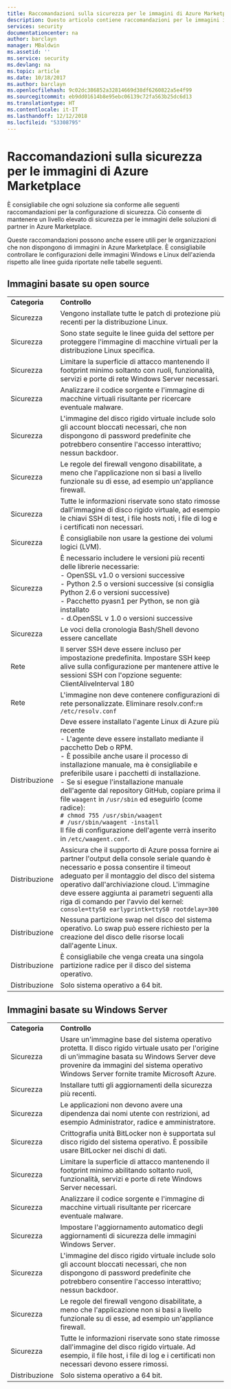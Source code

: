 ```yaml
---
title: Raccomandazioni sulla sicurezza per le immagini di Azure Marketplace | Microsoft Docs
description: Questo articolo contiene raccomandazioni per le immagini incluse in Marketplace
services: security
documentationcenter: na
author: barclayn
manager: MBaldwin
ms.assetid: ''
ms.service: security
ms.devlang: na
ms.topic: article
ms.date: 10/18/2017
ms.author: barclayn
ms.openlocfilehash: 9c02dc386852a32814669d38df6260822a5e4f99
ms.sourcegitcommit: eb9dd01614b8e95ebc06139c72fa563b25dc6d13
ms.translationtype: HT
ms.contentlocale: it-IT
ms.lasthandoff: 12/12/2018
ms.locfileid: "53308795"
---
```

# <a name="security-recommendations-for-azure-marketplace-images"></a>Raccomandazioni sulla sicurezza per le immagini di Azure Marketplace

È consigliabile che ogni soluzione sia conforme alle seguenti raccomandazioni per la configurazione di sicurezza. Ciò consente di mantenere un livello elevato di sicurezza per le immagini delle soluzioni di partner in Azure Marketplace.

Queste raccomandazioni possono anche essere utili per le organizzazioni che non dispongono di immagini in Azure Marketplace. È consigliabile controllare le configurazioni delle immagini Windows e Linux dell'azienda rispetto alle linee guida riportate nelle tabelle seguenti.

## <a name="open-source-based-images"></a>Immagini basate su open source

|||
|--------------------------------------------------------------|----------------------------------------------------------------------------------------------------------------------------------------------------------------------------------------------------------------------------------------------------------------------------------------|
| **Categoria**                                                 | **Controllo**                                                                                                                                                                                                                                                                              |
| Sicurezza                                                     | Vengono installate tutte le patch di protezione più recenti per la distribuzione Linux.                                                                                                                                                                                                              |
| Sicurezza                                                     | Sono state seguite le linee guida del settore per proteggere l'immagine di macchine virtuali per la distribuzione Linux specifica.                                                                                                                                                                                     |
| Sicurezza                                                     | Limitare la superficie di attacco mantenendo il footprint minimo soltanto con ruoli, funzionalità, servizi e porte di rete Windows Server necessari.                                                                                                                                               |
| Sicurezza                                                     | Analizzare il codice sorgente e l'immagine di macchine virtuali risultante per ricercare eventuale malware.                                                                                                                                                                                                                                   |
| Sicurezza                                                     | L'immagine del disco rigido virtuale include solo gli account bloccati necessari, che non dispongono di password predefinite che potrebbero consentire l'accesso interattivo; nessun backdoor.                                                                                                                                           |
| Sicurezza                                                     | Le regole del firewall vengono disabilitate, a meno che l'applicazione non si basi a livello funzionale su di esse, ad esempio un'appliance firewall.                                                                                                                                                                             |
| Sicurezza                                                     | Tutte le informazioni riservate sono stato rimosse dall'immagine di disco rigido virtuale, ad esempio le chiavi SSH di test, i file hosts noti, i file di log e i certificati non necessari.                                                                                                                                       |
| Sicurezza                                                     | È consigliabile non usare la gestione dei volumi logici (LVM).                                                                                                                                                                                                                                            |
| Sicurezza                                                     | È necessario includere le versioni più recenti delle librerie necessarie: </br> - OpenSSL v1.0 o versioni successive </br> - Python 2.5 o versioni successive (si consiglia Python 2.6 o versioni successive) </br> - Pacchetto pyasn1 per Python, se non già installato </br> - d.OpenSSL v 1.0 o versioni successive                                                                |
| Sicurezza                                                     | Le voci della cronologia Bash/Shell devono essere cancellate                                                                                                                                                                                                                                             |
| Rete                                                   | Il server SSH deve essere incluso per impostazione predefinita. Impostare SSH keep alive sulla configurazione per mantenere attive le sessioni SSH con l'opzione seguente: ClientAliveInterval 180                                                                                                                                                        |
| Rete                                                   | L'immagine non deve contenere configurazioni di rete personalizzate. Eliminare resolv.conf:`rm /etc/resolv.conf`                                                                                                                                                                                |
| Distribuzione                                                   | Deve essere installato l'agente Linux di Azure più recente </br> - L'agente deve essere installato mediante il pacchetto Deb o RPM.  </br> - È possibile anche usare il processo di installazione manuale, ma è consigliabile e preferibile usare i pacchetti di installazione. </br> - Se si esegue l'installazione manuale dell'agente dal repository GitHub, copiare prima il file `waagent` in `/usr/sbin` ed eseguirlo (come radice): </br>`# chmod 755 /usr/sbin/waagent` </br>`# /usr/sbin/waagent -install` </br>Il file di configurazione dell'agente verrà inserito in `/etc/waagent.conf`.    |
| Distribuzione                                                   | Assicura che il supporto di Azure possa fornire ai partner l'output della console seriale quando è necessario e possa consentire il timeout adeguato per il montaggio del disco del sistema operativo dall'archiviazione cloud. L'immagine deve essere aggiunta ai parametri seguenti alla riga di comando per l'avvio del kernel: `console=ttyS0 earlyprintk=ttyS0 rootdelay=300` |
| Distribuzione                                                   | Nessuna partizione swap nel disco del sistema operativo. Lo swap può essere richiesto per la creazione del disco delle risorse locali dall'agente Linux.         |
| Distribuzione                                                   | È consigliabile che venga creata una singola partizione radice per il disco del sistema operativo.      |
| Distribuzione                                                   | Solo sistema operativo a 64 bit.                                                                                                                                                                                                                                                          |

## <a name="windows-server-based-images"></a>Immagini basate su Windows Server

|||
|-------------| -------------------------|
| **Categoria**                                                     | **Controllo**                                                                                                                                                                |
| Sicurezza                                                         | Usare un'immagine base del sistema operativo protetta. Il disco rigido virtuale usato per l'origine di un'immagine basata su Windows Server deve provenire da immagini del sistema operativo Windows Server fornite tramite Microsoft Azure. |
| Sicurezza                                                         | Installare tutti gli aggiornamenti della sicurezza più recenti.                                                                                                                                     |
| Sicurezza                                                         | Le applicazioni non devono avere una dipendenza dai nomi utente con restrizioni, ad esempio Administrator, radice e amministratore.                                                                |
| Sicurezza                                                         | Crittografia unità BitLocker non è supportata sul disco rigido del sistema operativo. È possibile usare BitLocker nei dischi di dati.                                                            |
| Sicurezza                                                         | Limitare la superficie di attacco mantenendo il footprint minimo abilitando soltanto ruoli, funzionalità, servizi e porte di rete Windows Server necessari.                         |
| Sicurezza                                                         | Analizzare il codice sorgente e l'immagine di macchine virtuali risultante per ricercare eventuale malware.                                                                                                                     |
| Sicurezza                                                         | Impostare l'aggiornamento automatico degli aggiornamenti di sicurezza delle immagini Windows Server.                                                                                                                |
| Sicurezza                                                         | L'immagine del disco rigido virtuale include solo gli account bloccati necessari, che non dispongono di password predefinite che potrebbero consentire l'accesso interattivo; nessun backdoor.                             |
| Sicurezza                                                         | Le regole del firewall vengono disabilitate, a meno che l'applicazione non si basi a livello funzionale su di esse, ad esempio un'appliance firewall.                                                               |
| Sicurezza                                                         | Tutte le informazioni riservate sono state rimosse dall'immagine del disco rigido virtuale. Ad esempio, il file host, i file di log e i certificati non necessari devono essere rimossi.                                              |
| Distribuzione                                                       | Solo sistema operativo a 64 bit.                            |
